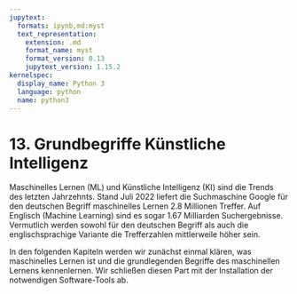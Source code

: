 ```yaml
---
jupytext:
  formats: ipynb,md:myst
  text_representation:
    extension: .md
    format_name: myst
    format_version: 0.13
    jupytext_version: 1.15.2
kernelspec:
  display_name: Python 3
  language: python
  name: python3
---
```


# 13. Grundbegriffe Künstliche Intelligenz

Maschinelles Lernen (ML) und Künstliche Intelligenz (KI) sind die Trends des
letzten Jahrzehnts. Stand Juli 2022 liefert die Suchmaschine Google für den
deutschen Begriff maschinelles Lernen 2.8 Millionen Treffer. Auf Englisch
(Machine Learning) sind es sogar 1.67 Milliarden Suchergebnisse. Vermutlich
werden sowohl für den deutschen Begriff als auch die englischsprachige Variante
die Trefferzahlen mittlerweile höher sein.

In den folgenden Kapiteln werden wir zunächst einmal klären, was maschinelles
Lernen ist und die grundlegenden Begriffe des maschinellen Lernens kennenlernen.
Wir schließen diesen Part mit der Installation der notwendigen Software-Tools
ab.
